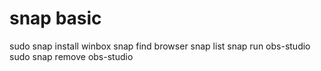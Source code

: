 # snap basic
sudo snap install winbox
snap find browser
snap list
snap run obs-studio
sudo snap remove obs-studio
